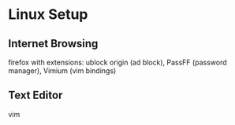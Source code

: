 # Linux Setup

## Internet Browsing

firefox with extensions: ublock origin (ad block), PassFF (password manager), Vimium (vim bindings)

## Text Editor

vim
